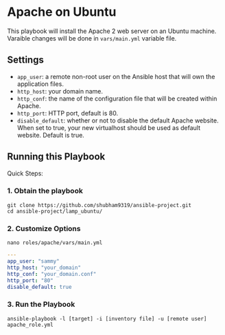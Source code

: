 # Apache on Ubuntu

This playbook will install the Apache 2 web server on an Ubuntu machine. Varaible changes will be done in `vars/main.yml` variable file.

## Settings

- `app_user`: a remote non-root user on the Ansible host that will own the application files.
- `http_host`: your domain name.
- `http_conf`: the name of the configuration file that will be created within Apache.
- `http_port`: HTTP port, default is 80.
- `disable_default`: whether or not to disable the default Apache website. When set to true, your new virtualhost should be used as default website. Default is true.


## Running this Playbook

Quick Steps:

### 1. Obtain the playbook
```shell
git clone https://github.com/shubham9319/ansible-project.git
cd ansible-project/lamp_ubuntu/
```

### 2. Customize Options

```shell
nano roles/apache/vars/main.yml
```

```yml
---
app_user: "sammy"
http_host: "your_domain"
http_conf: "your_domain.conf"
http_port: "80"
disable_default: true
```

### 3. Run the Playbook

```command
ansible-playbook -l [target] -i [inventory file] -u [remote user] apache_role.yml
```
